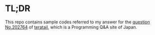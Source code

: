 # TL;DR

This repo contains sample codes referred to my answer for the [question No.202764](https://teratail.com/questions/202764 ) of [teratail](https://teratail.com/), which is a Programming Q&A site of Japan.